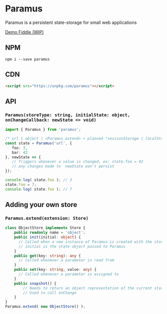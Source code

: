 # Paramus

Paramus is a persistent state-storage for small web applications

[Demo Fiddle (WIP)](https://jsfiddle.net/gh/get/library/pure/Olian04/Paramus/tree/master/demo)

## NPM
```
npm i --save paramus
```

## CDN

```html
<script src="https://unpkg.com/paramus"></script>
```

## API

### `Paramus(storeType: string, initialState: object, onChangeCallback: newState => void)`

```ts
import { Paramus } from 'paramus';

/* url | object | <Paramus.extend> + planned "sessionStorage | localStorage | cookie | indexedDB | webSQL"  */
const state = Paramus('url', {
   foo: 3, 
   bar: 42
}, newState => {
   // Triggers whenever a value is changed, ex: state.foo = 42
   // any changes made to  newState won't persist
});

console.log( state.foo ); // 3
state.foo = 7;
console.log( state.foo ); // 7
```

## Adding your own store

### `Paramus.extend(extension: Store)`

```ts
class ObjectStore implements Store {
    public readonly name = 'object';
    public init(initial: object) {
      // Called when a new instance of Paramus is created with the storeType equal to 'object'
      // initial is the state object passed to Paramus
    }
    public get(key: string): any {
      // Called whenever a parameter is read from 
    }
    public set(key: string, value: any) {
      // Called whenever a parameter is assigned to
    }
    public snapshot() {
        // Needs to return an object representation of the current state
        // Used to call onChange
    }
}
Paramus.extend( new ObjectStore() );
```


